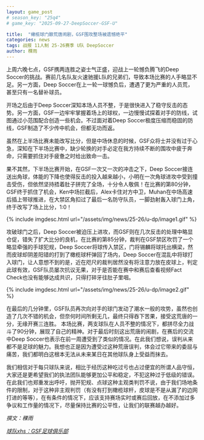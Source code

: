 ```yaml
---
layout: game_post
# season_key: "25q4"
# game_key: "2025-09-27-DeepSoccer-GSF-U"

title:  "橄榄球门酿荒唐闹剧，GSF围攻整场被遗憾绝平"
categories: news
tags: 战报 11人制 25-26赛季 U队 DeepSoccer
author: 稞雨
---
```


上周六晚七点，GSF携两连胜之姿士气正盛，迎战上一轮憾负腾飞的Deep Soccer的挑战。赛前几名队友火速驰援L队的兄弟们，导致本场比赛的人手略显不足。另一方面，Deep Soccer在上一轮一球憾负后，遭遇了更为严重的人员荒，甚至只有一名替补球员。

开场之后由于Deep Soccer深知本场人员不整，于是很快进入了稳守反击的态势。另一方面，GSF一边牢牢掌握着场上的球权，一边慢慢试探着对手的防线，试图通过小范围配合创造一些机会。不过面对着Deep Soccer极度压缩而稳固的防线，GSF制造了不少传中机会，但都无功而返。

虽然在上半场比赛未能改写比分，但是中场休息的时候，GSF众将士并没有过于心急，深知在下半场比赛中，缺少轮换的对手必定在我方持续不断的围攻中疲于奔命，只需要抓住对手疲惫之时给出致命一击。

果不其然，下半场比赛开始，在GSF一次又一次的冲击之下，Deep Soccer接连送出角球，体能的下降也使得反击的投入越来越小，小明在一次角球进攻中受到撞击受伤，但依然坚持捂着肚子拼完了全场，十分令人敬佩！在比赛的第80分钟，GSF终于抓住了机会，Ken中场拦截后，Alex卡住对方中卫，Muhan在中场高速后插上带球推进，在大禁区角扣过了最后一名防守队员，一脚劲射轰入球门上角，终于改写了场上比分，1:0！

{% include imgdesc.html url="/assets/img/news/25-26/u-dp/image1.gif" %}

攻破球门之后，Deep Soccer被迫压上进攻，而GSF则在几次反击的处理中略显仓促，错失了扩大比分的良机，在比赛的第85分钟，裁判在GSF禁区吹罚了一个略显牵强的手球犯规，Deep Soccer将球传入禁区，门将锡麟将球托出横梁，然而皮球却阴差阳错的打到了橄榄球杆弹回了场内，Deep Soccer在混乱中将球打入球门，让人意想不到的是，近在咫尺的裁判居然没有将注意力放在皮球上，判定此球有效，GSF队员屡次抗议无果，对于是否能在赛中和赛后查看视频Fact Check也没有能够达成共识，只得打碎牙往肚子里咽。

{% include imgdesc.html url="/assets/img/news/25-26/u-dp/image2.gif" %}

在最后的几分钟里，GSF队员再次向对手的球门发动了潮水一般的攻势，虽然也创造了几次不错的机会，但奈何时间所剩无几，最终只得吞下苦果，接受这荒唐的一分，无缘开赛三连胜。
本场比赛，两支球队在人员不整的情况下，都拼尽全力战斗了90分钟，展现了自己的精神。对于最后时刻这出荒唐的闹剧，在赛后的交流中Deep Soccer也表示在前一周遭受到了类似的情况。在此我们想说，误判从来都不是足球的魅力。我想也正是因为遭受过这种荒唐误判，体会过它带来的委屈与痛苦，我们都明白这根本无法从未来某日在其他球队身上受益而抹去。

我们相信对于每只球队来说，相比于经历这种吃过亏也占过便宜的所谓人品守恒，大家还是更希望我们的执法团队能够更加公平和稳定，不犯这种过于低级的错误。在此我们也郑重发出呼吁，抛开犯规、点球这种主观类判罚不说，由于我们场地条件的限制，对于这种非主观判罚（有没有打到橄榄球杆，皮球是不是从漏了的边网打进的等等），在有条件的情况下，应该支持赛场实时或赛后回放，在不添加过多争议和工作量的情况下，尽量保持比赛的公平性，让我们的联赛越办越好。

*撰文：稞雨*

[*球队xhs：GSF足球俱乐部*](https://www.xiaohongshu.com/user/profile/61dfc801000000001000bfa6)
